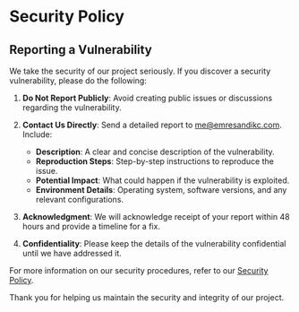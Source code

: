 # Security Policy

## Reporting a Vulnerability

We take the security of our project seriously. If you discover a security vulnerability, please do the following:

1. **Do Not Report Publicly**: Avoid creating public issues or discussions regarding the vulnerability.

2. **Contact Us Directly**: Send a detailed report to [me@emresandikc.com](mailto:me@emresandikci.com). Include:
   - **Description**: A clear and concise description of the vulnerability.
   - **Reproduction Steps**: Step-by-step instructions to reproduce the issue.
   - **Potential Impact**: What could happen if the vulnerability is exploited.
   - **Environment Details**: Operating system, software versions, and any relevant configurations.

3. **Acknowledgment**: We will acknowledge receipt of your report within 48 hours and provide a timeline for a fix.

4. **Confidentiality**: Please keep the details of the vulnerability confidential until we have addressed it.

For more information on our security procedures, refer to our [Security Policy](https://github.com/emresandikci/pocketbase-query/security/policy).

Thank you for helping us maintain the security and integrity of our project.
